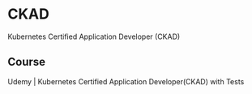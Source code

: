 # CKAD
Kubernetes Certified Application Developer (CKAD)

## Course
Udemy | Kubernetes Certified Application Developer(CKAD) with Tests